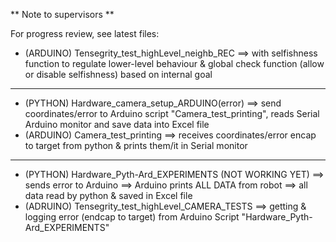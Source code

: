 ** Note to supervisors ** 

For progress review, see latest files:  
- (ARDUINO) Tensegrity_test_highLevel_neighb_REC ==> with selfishness function to regulate lower-level behaviour & global check function (allow or disable selfishness) based on internal goal
****************************************************************************************************************************************
- (PYTHON) Hardware_camera_setup_ARDUINO(error) ==> send coordinates/error to Arduino script "Camera_test_printing", reads Serial Arduino monitor and save data into Excel file
- (ARDUINO) Camera_test_printing ==> receives coordinates/error encap to target from python & prints them/it in Serial monitor
****************************************************************************************************************************************
- (PYTHON) Hardware_Pyth-Ard_EXPERIMENTS (NOT WORKING YET) ==> sends error to Arduino ==> Arduino prints ALL DATA from robot ==> all data read by python & saved in Excel file 
- (ADRUINO) Tensegrity_test_highLevel_CAMERA_TESTS ==> getting & logging error (endcap to target) from Arduino Script "Hardware_Pyth-Ard_EXPERIMENTS"

